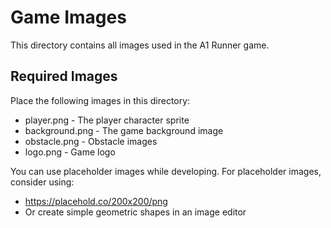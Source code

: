 # Game Images

This directory contains all images used in the A1 Runner game.

## Required Images

Place the following images in this directory:
- player.png - The player character sprite
- background.png - The game background image
- obstacle.png - Obstacle images
- logo.png - Game logo

You can use placeholder images while developing. For placeholder images, consider using:
- https://placehold.co/200x200/png
- Or create simple geometric shapes in an image editor
